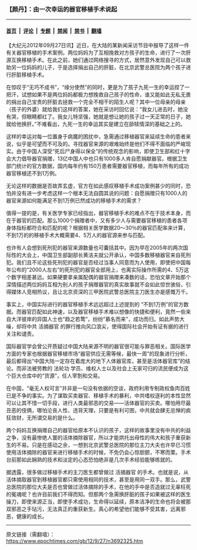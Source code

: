 ### 【颜丹】：由一次幸运的器官移植手术说起

---

#### [首页](../../../..?n3692325) &nbsp;|&nbsp; [评论](../../../../../epoch-comment?n3692325) &nbsp;|&nbsp; [专题](../../../../../epoch-special?n3692325) &nbsp;|&nbsp; [禁闻](../../../../../epoch-news?n3692325) &nbsp;|&nbsp; [禁书](../../../../../books?n3692325) &nbsp;|&nbsp; [翻墙](https://github.com/gfw-breaker/nogfw/blob/master/README.md?n3692325)


<div class="post_content" id="artbody" itemprop="articleBody">
 <!-- article content begin -->
 <p>
  【大纪元2012年09月27日讯】近日，在大陆的某新闻采访节目中报导了这样一件有关器官移植的手术案例。两位妈妈为了互相挽救对方孩子的生命，进行了一次肝源互换移植手术。在此之前，她们通过网络搜寻的方式，居然意外发现自己可以救助另一位妈妈的儿子，于是选择捐出自己的肝脏，在北京武警总医院为两个孩子进行肝脏移植手术。
 </p>
 <p>
  在惊叹于“无巧不成书”，“缘分使然”的同时，更是为了孩子九死一生的幸运捏了一把汗，试想如果不是两位妈妈都极力想挽救自己孩子的性命，谁又能如此无私无畏的捐出自己宝贵的肝脏去拯救一个完全不相干的陌生人呢？其中一位母亲的母亲（孩子的外婆）就给我们这样的答案，她在采访时回忆说：“我女儿进去时，她没有哭，但眼睛都红了。我女儿特坚强，她就是想让她的孩子过一天正常的日子，她就给他换肝。”不难看出，九死一生的幸运其实是建立在舔犊情深的基础之上的。
 </p>
 <p>
  这样的幸运对每一位置身于病魔的困扰中，急需通过移植器官来延续生命的患者来说，似乎是可望而不可及的。寻找器官来源的艰难始终是他们不得不面临的严峻现实。由于中国人深受“死后尸身得以保全”的传统观念的影响，即使卫生部和红十字会大力倡导器官捐赠，13亿中国人中也只有1000多人肯自愿捐献器官。根据卫生部门统计的官方数据，国内每年约有150万患者需要器官移植，而每年所有的成功器官移植还不到1万例。
 </p>
 <p>
  无论这样的数据是否故弄玄虚，官方在如此感叹移植手术成功案例甚少的同时，恐怕并没有进一步考虑这样一个根本无法自圆其说的问题：自愿捐赠只有1000人的器官来源如何能满足不到1万例已然成功的移植手术的需求？
 </p>
 <p>
  值得一提的是，有关医学专家已经指出，器官移植手术的难点不在于技术本身，而在于器官的匹配。那么1000个捐赠者中，又有多少人与需要器官移植的患者各项身体指标都符合和匹配的呢？根据相关医学数据20～30％的器官匹配率来计算，不到1万的的移植手术大概需要4、5万人的器官源来参与匹配。
 </p>
 <p>
  也许有人会想到死刑犯的器官来源数量也可囊括其中。因为早在2005年的两次国际性的大会上，中国卫生部副部长黄洁夫就公开承认，中国多数移植器官来自死刑犯。我们且不论这些死刑犯的器官是否经过当事人同意而为人使用，即使把中国每年公布的“2000人左右”的死刑犯的器官全部用上，也离实际操作所需的4、5万这个数字相差甚远。如果硬要拿亲属配偶的器官捐赠来凑数的话，恐怕文章开始那个深情描述两位妈妈互相为别人的孩子捐赠器官的真实故事就不会如此惊世骇俗，引得媒体人竞相热议，且让北京资深的三甲医院武警总医院主刀医生亦是感慨万千。
 </p>
 <p>
  事实上，中国实际进行的器官移植手术远远超过上述提到的 “不到1万例”的官方数据。而器官匹配如此神速，以及器官移植手术难以想像的快捷和便利，竟然一些来自大洋彼岸的异国人士也“趋之若鹜”，纷纷“慕名而来”，成功而归。如此声势大噪，却将中共
  <ok href="https://www.epochtimes.com/gb/tag/%E6%B4%BB%E6%91%98%E5%99%A8%E5%AE%98.html">
   活摘器官
  </ok>
  的罪行推向风口浪尖，使得国际社会开始有证有据的进行关注和谴责。
 </p>
 <p>
  国际器官学会曾公开质疑过中国大陆来源不明的器官很可能与罪恶相关。国际医学方面的专家也根据器官移植市场“器官供应无需等候，最快一周”的现象进行分析，最后都得出“中国大陆一定存在着庞大的地下人体器官库，甚至是活体器官库”的结论。而非法被劳教的
  <ok href="https://www.epochtimes.com/gb/tag/%E6%B3%95%E8%BD%AE%E5%8A%9F.html">
   法轮功
  </ok>
  学员、维权人士以及社会上无家可归的流民便成为这个巨大仓库中的“货源”，任人宰割和交易。
 </p>
 <p>
  在中国，“毫无人权可言”并非是一句没有依据的空谈，政府利用专制政权鱼肉百姓已是不争的事实。为了谋取买卖器官、移植手术的暴利，中共嗜权逐利的本性显然可以让其不惜一切手段，进行人类最邪恶的交易——活体器官的买卖。哪怕用尽最丑恶的伎俩，哪怕沦丧人性、违背天理，只要是有利可图，中共就会肆无忌惮的疯狂敛财，无所谓交易的是什么。
 </p>
 <p>
  两个妈妈互换捐赠自己的器官给原本不认识的孩子，这样的故事里没有中共的利益之争，没有最惨绝人寰的活体摘除器官，所以才能烘托出母性的伟大和孩子重获新生的不易。只是在感动之余，一想到北京武警总医院的那位主刀大夫也许早已习惯使用活体摘除的器官来进行移植手术的时候，不免仍会心惊胆颤，不寒而栗。手术台前那如此娴熟的技术和淡定的心态恐怕绝非是几次手术经验能够练就的。
 </p>
 <p>
  据透露，很多做过移植手术的主刀医生都曾做过
  <ok href="https://www.epochtimes.com/gb/tag/%E6%B4%BB%E6%91%98%E5%99%A8%E5%AE%98.html">
   活摘器官
  </ok>
  的手术。也就是说，从活体摘取器官到移植器官都只需使用相同的技术，甚至是用同一双手。那么，武警总医院的那位大夫是否也曾做过活体摘除的手术，在他的手中是否造就过无辜枉死的冤魂呢？也许目前我们不得而知。但那两个急需换肝脏的孩子如果被这样的医生操刀，即使来源正当，即使手术成功，生命得以延续，原本洁净的生命也将会被那双邪恶之手玷污，无法真正的重获新生。真心的希望他们能够不受其害，远离邪恶，健康的成长。
 </p>
 <p>
 </p>
 <!-- article content end -->
 <div id="below_article_ad">
 </div>
</div>


---

原文链接（需翻墙）：https://www.epochtimes.com/gb/12/9/27/n3692325.htm